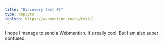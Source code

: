 ```yaml
---
title: "Discovery test #1"
type: replyto
replyto: https://webmention.rocks/test/1
---
```


I hope I manage to send a Webmention. It's really cool. But I am also super confused.